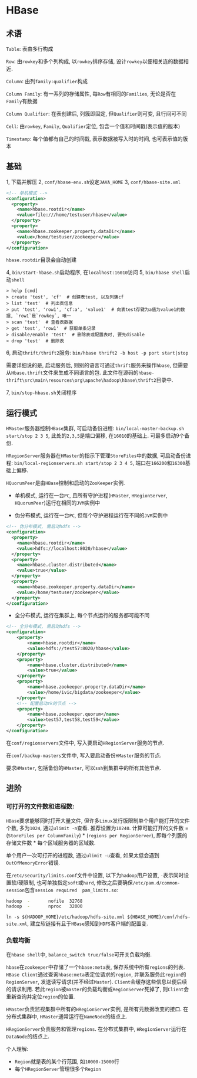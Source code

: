 # HBase

## 术语

`Table`: 表由多行构成

`Row`: 由`rowkey`和多个列构成, 以`rowkey`排序存储, 设计`rowkey`以便相关连的数据相近.

`Column`: 由列`family:qualifier`构成

`Column Family`: 有一系列的存储属性, 每`Row`有相同的`Families`, 无论是否在`Family`有数据

`Column Qualifier`: 在表创建后, 列簇即固定, 但`Qualifier`则可变, 且行间可不同

`Cell`: 由`rowkey`, `Family`, `Qualifier`定位, 包含一个值和时间戳(表示值的版本)

`Timestamp`: 每个值都有自己的时间戳, 表示数据被写入时的时间, 也可表示值的版本

## 基础

1, 下载并解压
2, `conf/hbase-env.sh`设定`JAVA_HOME`
3, `conf/hbase-site.xml`

```xml
<!-- 单机模式 -->
<configuration>
  <property>
    <name>hbase.rootdir</name>
    <value>file:///home/testuser/hbase</value>
  </property>
  <property>
    <name>hbase.zookeeper.property.dataDir</name>
    <value>/home/testuser/zookeeper</value>
  </property>
</configuration>
```

`hbase.rootdir`目录会自动创建

4, `bin/start-hbase.sh`启动程序, 在`localhost:16010`访问
5, `bin/hbase shell`启动`shell`

```hbase
> help [cmd]
> create 'test', 'cf'  # 创建表test, 以及列簇cf
> list 'test'  # 列出表信息
> put 'test', 'row1', 'cf:a', 'value1'  # 向表test存键为a值为value1的数据, `row1`是`rowkey`, 唯一
> scan 'test'  # 查看表数据
> get 'test', 'row1'  # 获取单条记录
> disable/enable 'test'  # 删除表或配置表时, 要先disable
> drop 'test'  # 删除表
```

6, 启动`thrift/thrift2`服务: `bin/hbase thrift2 -b host -p port start|stop`

需要详细说的是, 启动服务后, 则别的语言可通过`thrift`服务来操作`hbase`, 但需要从`Hbase.thrift`文件来生成不同语言的包. 此文件在源码的`hbase-thrift\src\main\resources\org\apache\hadoop\hbase\thrift2`目录中.

7, `bin/stop-hbase.sh`关闭程序

## 运行模式

`HMaster`服务器控制`HBase`集群, 可启动备份进程: `bin/local-master-backup.sh start/stop 2 3 5`, 此处的`2,3,5`是端口偏移, 在`16010`的基础上. 可最多启动9个备份.

`HRegionServer`服务器在`HMaster`的指示下管理`StoreFiles`中的数据, 可启动备份进程: `bin/local-regionservers.sh start/stop 2 3 4 5`, 端口在`166200`和`16300`基础上偏移.

`HQuorumPeer`是由`HBase`控制和启动的`ZooKeeper`实例.

* 单机模式, 运行在一台`PC`, 且所有守护进程(`HMaster`, `HRegionServer`, `HQuorumPeer`)运行在相同的`JVM`实例中

* 伪分布模式, 运行在一台`PC`, 但每个守护进程运行在不同的`JVM`实例中

```xml
<!-- 伪分布模式, 需启动hdfs -->
<configuration>
  <property>
    <name>hbase.rootdir</name>
    <value>hdfs://localhost:8020/hbase</value>
  </property>
  <property>
    <name>hbase.cluster.distributed</name>
    <value>true</value>
  </property>
  <property>
    <name>hbase.zookeeper.property.dataDir</name>
    <value>/home/testuser/zookeeper</value>
  </property>
</configuration>
```

* 全分布模式, 运行在集群上, 每个节点运行的服务都可能不同

```xml
<!-- 全分布模式, 需启动hdfs -->
<configuration>
    <property>
        <name>hbase.rootdir</name>
        <value>hdfs://test57:8020/hbase</value>
    </property>
    <property>
        <name>hbase.cluster.distributed</name>
        <value>true</value>
    </property>
    <property>
        <name>hbase.zookeeper.property.dataDir</name>
        <value>/home/ivic/bigdata/zookeeper</value>
    </property>
    <!-- 配置启动zk的节点 -->
    <property>
        <name>hbase.zookeeper.quorum</name>
        <value>test57,test58,test59</value>
    </property>
</configuration>
```

在`conf/regionservers`文件中, 写入要启动`HRegionServer`服务的节点.

在`conf/backup-masters`文件中, 写入要启动备份`HMaster`服务的节点.

要求`HMaster`, 包括备份的`HMaster`, 可以`ssh`到集群中的所有其他节点.

## 进阶

### 可打开的文件数和进程数:

`HBase`要求能够同时打开大量文件, 但许多`Linux`发行版限制单个用户能打开的文件个数, 多为`1024`, 通过`ulimit -n`查看. 推荐设置为`10240`. 计算可能打开的文件数 = (`StoreFiles per ColumnFamily`) * (`regions per RegionServer`), 即每个列簇的存储文件数 * 每个区域服务器的区域数.

单个用户一次可打开的进程数, 通过`ulimit -u`查看, 如果太低会遇到`OutOfMemoryError`错误.

在`/etc/security/limits.conf`文件中设置, 以下为`hadoop`用户设置, `-`表示同时设置软/硬限制, 也可单独指定`soft`或`hard`, 修改之后要确保`/etc/pam.d/common-session`包含`session required  pam_limits.so`:

```sh
hadoop  -       nofile  32768
hadoop  -       nproc   32000
```

`ln -s ${HADOOP_HOME}/etc/hadoop/hdfs-site.xml ${HBASE_HOME}/conf/hdfs-site.xml`, 建立软链接有且于`HBase`感知到`HDFS`客户端的配置变.

### 负载均衡

在`hbase shell`中, `balance_switch true/false`可开关负载均衡.

`hbase`在`zookeeper`中存储了一个`hbase:meta`表, 保存系统中所有`regions`的列表. `HBase Client`通过查询`hbase:meta`表定位请求的`region`, 并联系服务此`region`的`RegionServer`, 发送读写请求(并不经过`Master`). `Client`会缓存这些信息以便后续的请求利用. 若此`region`被`master`的负载均衡或`RegionServer`死掉了, 则`Client`会重新查询并定位`region`的位置.

`HMaster`负责监视集群中所有的`HRegionServer`实例, 是所有元数据改变的接口. 在分布式集群中, `HMaster`通常运行在`NameNode`的结点上.

`HRegionServer`负责服务和管理`regions`. 在分布式集群中, `HRegionServer`运行在`DataNode`的结点上.

个人理解:

* `Region`就是表的某个行范围, 如`10000-15000`行
* 每个`HRegionServer`管理很多个`Region`